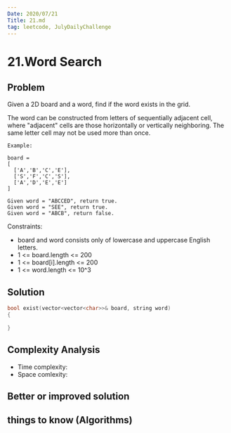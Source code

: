 ```yaml
---
Date: 2020/07/21
Title: 21.md
tag: leetcode, JulyDailyChallenge
---
```

# 21.Word Search

## Problem
Given a 2D board and a word, find if the word exists in the grid.

The word can be constructed from letters of sequentially adjacent cell, where "adjacent" cells are those horizontally or vertically neighboring. The same letter cell may not be used more than once.
```
Example:

board =
[
  ['A','B','C','E'],
  ['S','F','C','S'],
  ['A','D','E','E']
]

Given word = "ABCCED", return true.
Given word = "SEE", return true.
Given word = "ABCB", return false.
```
Constraints:
- board and word consists only of lowercase and uppercase English letters.
- 1 <= board.length <= 200
- 1 <= board[i].length <= 200
- 1 <= word.length <= 10^3
## Solution
```cpp
bool exist(vector<vector<char>>& board, string word)
{
    
}
```
## Complexity Analysis
- Time complexity:
- Space comlexity:
## Better or improved solution

## things to know (Algorithms)